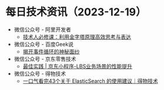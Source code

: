 # 每日技术资讯（2023-12-19）

- 微信公众号 - 阿里开发者
  - [技术人必修课：利用金字塔原理高效思考与表达](https://mp.weixin.qq.com/s?__biz=MzIzOTU0NTQ0MA==&mid=2247536298&idx=1&sn=3a7cd0585f7b4d0c959a6bcb426ef68b)
- 微信公众号 - 百度Geek说
  - [揭开事件循环的神秘面纱](https://mp.weixin.qq.com/s?__biz=Mzg5MjU0NTI5OQ==&mid=2247575115&idx=1&sn=16ac22a935e00978af43e45ed75f1013)
- 微信公众号 - 京东零售技术
  - [最佳实践 | 京东小程序-LBS业务场景的性能提升](https://mp.weixin.qq.com/s?__biz=MzUyMDAxMjQ3Ng==&mid=2247504338&idx=1&sn=3d57170c66ac7462430e99a81627c405)
- 微信公众号 - 得物技术
  - [一口气看完43个关于 ElasticSearch 的使用建议｜得物技术](https://mp.weixin.qq.com/s?__biz=MzkxNTE3ODU0NA==&mid=2247514795&idx=1&sn=efcb63beff870b954ff954af9b4a7af3)
